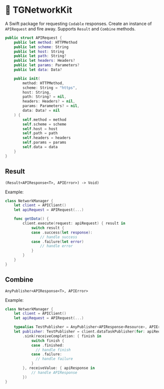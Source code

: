 # 📡 TGNetworkKit 

A Swift package for requesting `Codable` responses. Create an instance of `APIRequest`  and fire away. Supports `Result` and `Combine` methods.

```swift
public struct APIRequest {
    public let method: HTTPMethod
    public let scheme: String
    public let host: String
    public let path: String?
    public let headers: Headers?
    public let params: Parameters?
    public let data: Data?

    public init(
        method: HTTPMethod,
        scheme: String = "https",
        host: String,
        path: String? = nil,
        headers: Headers? = nil,
        params: Parameters? = nil,
        data: Data? = nil
    ) {
        self.method = method
        self.scheme = scheme
        self.host = host
        self.path = path
        self.headers = headers
        self.params = params
        self.data = data
    }
}
```



## Result

`(Result<APIResponse<T>, APIError>) -> Void)`

Example:

```swift
class NetworkManager {
    let client = APIClient()
    let apiRequest = APIRequest(...)

    func getData() {
        client.execute(request: apiRequest) { result in
            switch result {
            case .success(let response):
                // handle success
            case .failure(let error)
                // handle error
            }
        }
    }
}
```



## Combine

`AnyPublisher<APIResponse<T>, APIError>`

Example:

```swift
class NetworkManager {
    let client = APIClient()
    let apiRequest = APIRequest(...)

  	typealias TestPublisher = AnyPublisher<APIResponse<Resource>, APIError>
    let publisher: TestPublisher = client.dataTaskPublisher(for: apiRequest)
        .sink(receiveCompletion: { finish in
            switch finish {
            case .finished:
              // handle finish
            case .failure:
              // handle failure
            }
        }, receiveValue: { apiResponse in
            // handle APIResponse
        })
}
```

